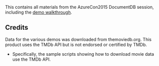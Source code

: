 
This contains all materials from the AzureCon2015 DocumentDB session, including the [demo walkthrough](demowalkthrough.md).

## Credits
Data for the various demos was downloaded from themoviedb.org.
This product uses the TMDb API but is not endorsed or certified by TMDb.
* Specifically, the sample scripts showing how to download movie data use the TMDb API.
